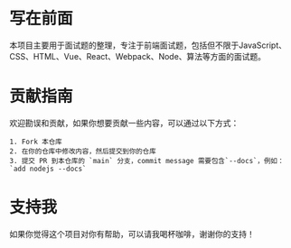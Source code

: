 # 写在前面
本项目主要用于面试题的整理，专注于前端面试题，包括但不限于JavaScript、CSS、HTML、Vue、React、Webpack、Node、算法等方面的面试题。

# 贡献指南
欢迎勘误和贡献，如果你想要贡献一些内容，可以通过以下方式：
```
1. Fork 本仓库
2. 在你的仓库中修改内容，然后提交到你的仓库
3. 提交 PR 到本仓库的 `main` 分支，commit message 需要包含`--docs`，例如：`add nodejs --docs`
``` 
# 支持我
如果你觉得这个项目对你有帮助，可以请我喝杯咖啡，谢谢你的支持！